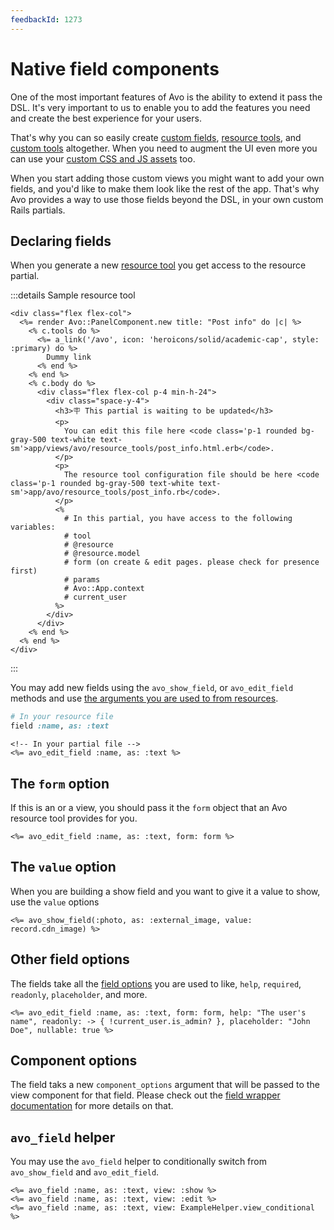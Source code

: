 ```yaml
---
feedbackId: 1273
---
```


# Native field components

One of the most important features of Avo is the ability to extend it pass the DSL. It's very important to us to enable you to add the features you need and create the best experience for your users.

That's why you can so easily create [custom fields](./custom-fields), [resource tools](./resource-tools), and [custom tools](./custom-tools) altogether. When you need to augment the UI even more you can use your [custom CSS and JS assets](./custom-asset-pipeline) too.

When you start adding those custom views you might want to add your own fields, and you'd like to make them look like the rest of the app.
That's why Avo provides a way to use those fields beyond the DSL, in your own custom Rails partials.

## Declaring fields

When you generate a new [resource tool](./resource-tools) you get access to the resource partial.

:::details Sample resource tool
```erb
<div class="flex flex-col">
  <%= render Avo::PanelComponent.new title: "Post info" do |c| %>
    <% c.tools do %>
      <%= a_link('/avo', icon: 'heroicons/solid/academic-cap', style: :primary) do %>
        Dummy link
      <% end %>
    <% end %>
    <% c.body do %>
      <div class="flex flex-col p-4 min-h-24">
        <div class="space-y-4">
          <h3>🪧 This partial is waiting to be updated</h3>
          <p>
            You can edit this file here <code class='p-1 rounded bg-gray-500 text-white text-sm'>app/views/avo/resource_tools/post_info.html.erb</code>.
          </p>
          <p>
            The resource tool configuration file should be here <code class='p-1 rounded bg-gray-500 text-white text-sm'>app/avo/resource_tools/post_info.rb</code>.
          </p>
          <%
            # In this partial, you have access to the following variables:
            # tool
            # @resource
            # @resource.model
            # form (on create & edit pages. please check for presence first)
            # params
            # Avo::App.context
            # current_user
          %>
        </div>
      </div>
    <% end %>
  <% end %>
</div>
```
:::

You may add new fields using the `avo_show_field`, or `avo_edit_field` methods and use [the arguments you are used to from resources](./field-options).

```ruby
# In your resource file
field :name, as: :text
```

```erb
<!-- In your partial file -->
<%= avo_edit_field :name, as: :text %>
```

## The `form` option

If this is an <Edit /> or a <New /> view, you should pass it the `form` object that an Avo resource tool provides for you.

```erb
<%= avo_edit_field :name, as: :text, form: form %>
```

## The `value` option

When you are building a show field and you want to give it a value to show, use the `value` options

```erb
<%= avo_show_field(:photo, as: :external_image, value: record.cdn_image) %>
```

## Other field options

The fields take all the [field options](./field-options) you are used to like, `help`, `required`, `readonly`, `placeholder`, and more.

```erb
<%= avo_edit_field :name, as: :text, form: form, help: "The user's name", readonly: -> { !current_user.is_admin? }, placeholder: "John Doe", nullable: true %>
```

## Component options

The field taks a new `component_options` argument that will be passed to the view component for that field. Please check out the [field wrapper documentation](./field-wrappers) for more details on that.

## `avo_field` helper

You may use the `avo_field` helper to conditionally switch from `avo_show_field` and `avo_edit_field`.

```erb
<%= avo_field :name, as: :text, view: :show %>
<%= avo_field :name, as: :text, view: :edit %>
<%= avo_field :name, as: :text, view: ExampleHelper.view_conditional %>
```
